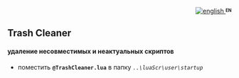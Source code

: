 <p align="right">
 <a title="english" href="./README-EN.md"><img src="../../../../../simpleTV-images/blob/master/gb.png?raw=true" alt="english" /> </a><strong ><sup><sub>EN</sub></sup></strong>
</p>

## Trash Cleaner

#### удаление несовместимых и неактуальных скриптов

- поместить **`@TrashCleaner.lua`** в папку _`..\luaScr\user\startup`_
